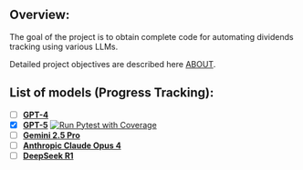 ## Overview:
The goal of the project is to obtain complete code for automating dividends tracking using various LLMs.

Detailed project objectives are described here [ABOUT](./ABOUT.md).

## List of models (Progress Tracking):

- [ ] **[GPT-4](https://github.com/Shearwater1978/ai-div/tree/ai-gpt4)**  
- [x] **[GPT-5](https://github.com/Shearwater1978/ai-div/tree/ai-gpt5)**  [![Run Pytest with Coverage](https://github.com/Shearwater1978/ai-div/actions/workflows/run-tests.yml/badge.svg)](https://github.com/Shearwater1978/ai-div/actions/workflows/run-tests.yml)
- [ ] **[Gemini 2.5 Pro](https://github.com/Shearwater1978/ai-div/tree/ai-gemini25pro)**  
- [ ] **[Anthropic Claude Opus 4](https://github.com/Shearwater1978/ai-div/tree/ai-opus4)**  
- [ ] **[DeepSeek R1](https://github.com/Shearwater1978/ai-div/tree/ai-deepseekr1)**  
